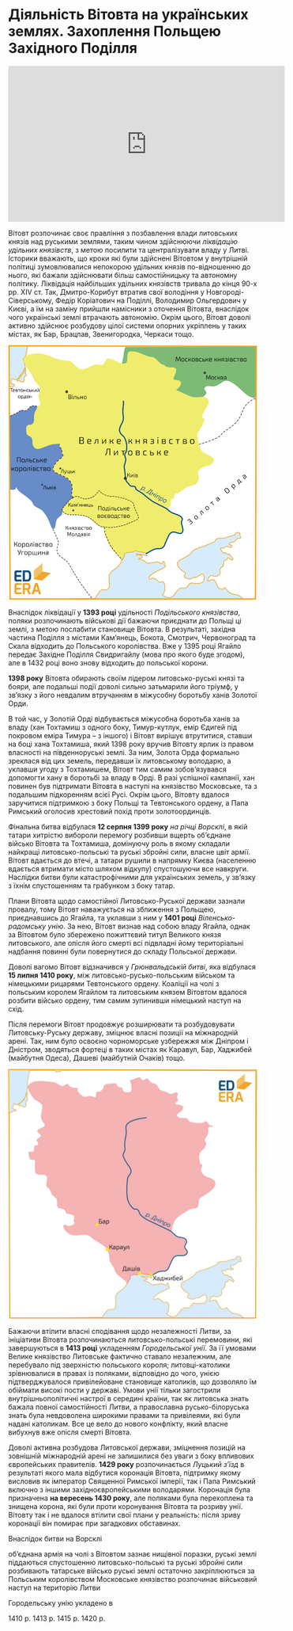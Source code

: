 # Діяльність Вітовта на українських землях. Захоплення Польщею Західного Поділля

<div class="fluidMedia">
<iframe align="center" width="560" height="315" src="https://www.youtube.com/embed/8NIrTKdhKRU" frameborder="0" allowfullscreen></iframe>
</div>
<div class="popup">
</div>

<p>Вітовт розпочинає своє правління з позбавлення влади литовських князів над руськими землями, таким чином здійснюючи <i>ліквідацію удільних князівств</i>, з метою посилити та централізувати владу у Литві. Історики вважають, що кроки які були здійснені Вітовтом у внутрішній політиці зумовлювалися непокорою удільних князів по-відношенню до нього, які бажали здійснювати більш самостійницьку та автономну політику. Ліквідація найбільших удільних князівств тривала до кінця 90-х рр. XIV ст. Так, Дмитро-Корибут втратив свої володіння у Новгороді-Сіверському, Федір Коріатович на Поділлі, Володимир Ольгердович у Києві, а їм на заміну прийшли намісники з оточення Вітовта, внаслідок чого українські землі втрачають автономію. Окрім цього, Вітовт доволі активно здійснює розбудову цілої системи опорних укріплень у таких містах, як Бар, Брацлав, Звенигородка, Черкаси тощо.</p>
<p>

<div align="center">
<img class="image" src="images/5_2.4.png" width="550px"/>
</div>

<p>Внаслідок ліквідації у <b>1393 році</b> удільності <i>Подільського князівства</i>, поляки розпочинають військові дії бажаючи приєднати до Польщі ці землі, з метою послабити становище Вітовта. В результаті, західна частина Поділля з містами Кам’янець, Бокота, Смотрич, Червоноград та Скала відходить до Польського королівства. Вже у 1395 році Ягайло передає Західне Поділля Свидригайлу (мова про якого буде згодом), але в 1432 році воно знову відходить до польської корони.</p>
<p><b>1398 року</b> Вітовта обирають своїм лідером литовсько-руські князі та бояри, але подальші події доволі сильно затьмарили його тріумф, у зв’язку з його невдалим втручанням в міжусобну боротьбу ханів Золотої Орди. </p>
<p>В той час, у Золотій Орді відбувається міжусобна боротьба ханів за владу (хан Тохтамиш з одного боку, Тимур-кутлук, емір Єдигей під покровом еміра Тимура – з іншого) і Вітовт вирішує втрутитися, ставши на боці хана Тохтамиша, який 1398 року вручив Вітовту ярлик із правом власності на південноруські землі. За ним, Золота Орда формально зреклася від цих земель, передавши їх литовському володарю, а уклавши угоду з Тохтамишем, Вітовт тим самим зобов’язувався допомогти хану в боротьбі за владу в Орді. В разі успішної кампанії, хан повинен був підтримати Вітовта в наступі на князівство Московське, та з подальшим підкоренням всієї Русі. Окрім цього, Вітовту вдалося заручитися підтримкою з боку Польщі та Тевтонського ордену, а Папа Римський оголосив хрестовий похід проти золотоординців.</p>
<p>Фінальна битва відбулася <b>12 серпня 1399 року</b> <i>на річці Ворсклі</i>, в якій татари хитрістю вибороли перемогу розбивши вщерть об’єднане військо Вітовта та Тохтамиша, домінуючу роль в якому складали найкращі литовсько-польські та руські збройні сили, власне цвіт армії. Вітовт вдається до втечі, а татари рушили в напрямку Києва (населенню вдається втримати місто шляхом відкупу) спустошуючи все навкруги. Наслідки битви були катастрофічними для українських земель, у зв’язку з їхнім спустошенням та грабунком з боку татар. </p>
<p>Плани Вітовта щодо самостійної Литовсько-Руської держави зазнали провалу, тому Вітовт наважується на зближення з Польщею, приєднавшись до Ягайла, та уклавши з ним  у <b>1401 році</b> <i>Віленсько-радомську унію</i>. За нею, Вітовт визнав над собою владу Ягайла, однак за Вітовтом було збережено пожиттєвий титул Великого князя литовського, але опісля його смерті всі підвладні йому територіальні надбання повинні були повернутися до складу Польської держави.</p>
<p>Доволі вагомо Вітовт відзначився у <i>Грюнвальдській битві</i>, яка відбулася <b>15 липня 1410 року</b>, між литовсько-русько-польським військом та німецькими рицарями Тевтонського ордену. Коаліції на чолі з польським королем Ягайлом та литовським князем Вітовтом вдалося розбити військо ордену, тим самим зупинивши німецький наступ на схід.</p>
<p>Після перемоги Вітовт продовжує розширювати та розбудовувати Литовську-Руську державу, зміцнює власні позиції на міжнародній арені. Так, ним було освоєно чорноморське узбережжя між Дніпром і Дністром, зводяться фортеці в таких містах як Каравул, Бар, Хаджибей (майбутня Одеса), Дашеві (майбутній Очаків) тощо.</p>

<div align="center">
<img class="image" src="images/5.2-1.jpg" width="550px"/>
</div>

<p>Бажаючи втілити власні сподівання щодо незалежності Литви, за ініціативи Вітовта розпочинаються литовсько-польські перемовини, які завершуються в <b>1413 році</b> укладенням <i>Городельської унії</i>. За її умовами Велике князівство Литовське фактично ставало незалежним, але перебувало під зверхністю польського короля; литовці-католики зрівнювалися в правах із поляками, відповідно до чого, унією підтверджувалося привілейоване становище католиків, що дозволяло їм обіймати високі пости у державі. Умови унії тільки загострили внутрішньополітичні настрої в середині країни, так як литовська знать бажала повної самостійності Литви, а православна русько-білоруська знать була невдоволена широкими правами та привілеями, які були надані католикам. Все це вело до нового конфлікту, який власне вибухнув вже опісля смерті Вітовта.</p>
<p>Доволі активна розбудова Литовської держави, зміцнення позицій на зовнішній міжнародній арені не залишилися без уваги з боку впливових європейських правителів. <b>1429 року</b> розпочинається <i>Луцький з’їзд</i> в результаті якого мала відбутися коронація Вітовта, підтримку якому висловив як імператор Священної Римської імперії, так і Папа Римський включно з іншими західноєвропейськими володарями. Коронація була призначена <b>на вересень 1430 року</b>, але поляками була перехоплена та знищена корона, які були проти коронування Вітовта та розриву унії. Вітовту так і не вдалося втілити свої плани у реальність: після зриву коронації він помирає при загадкових обставинах.</p>

<quiz>
<question>
	<p>Внаслідок битви на Ворсклі</p>
        <answer>об’єднана армія на чолі з Вітовтом зазнає нищівної поразки, руські землі піддаються спустошенню</answer>
	<answer correct>литовсько-польські та руські збройні сили розбивають татарське військо</answer>
        <answer>руські землі остаточно закріплюються за Польським королівством</answer>
	<answer>Московське князівство розпочинає військовий наступ на територію Литви</answer>
</question>

<question>
	<p>Городельську унію укладено в</p>
        <answer>1410 р.</answer>
	<answer correct>1413 р.</answer>
        <answer>1415 р.</answer>
	<answer>1420 р.</answer>
</question>
</quiz>